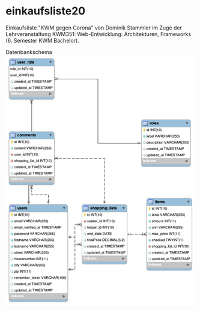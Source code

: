 # einkaufsliste20

Einkaufsliste "KWM gegen Corona" von Dominik Stammler im Zuge der Lehrveranstaltung KWM351: Web-Entwicklung: Architekturen, Frameworks (6. Semester KWM Bachelor). 

Datenbankschema
![alt text](https://github.com/dstammler/einkaufsliste20/blob/master/model_er.png "ER Diagram")
